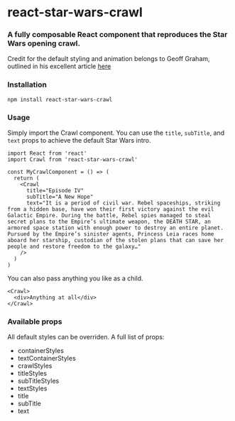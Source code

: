 # react-star-wars-crawl

### A fully composable React component that reproduces the Star Wars opening crawl.

Credit for the default styling and animation belongs to Geoff Graham, outlined in his excellent article [here](https://css-tricks.com/snippets/css/star-wars-crawl-text/)

### Installation

    npm install react-star-wars-crawl

### Usage

Simply import the Crawl component. You can use the `title`, `subTitle`, and `text` props to achieve the default Star Wars intro.

    import React from 'react'
    import Crawl from 'react-star-wars-crawl'

    const MyCrawlComponent = () => (
      return (
        <Crawl
          title="Episode IV"
          subTitle="A New Hope"
          text="It is a period of civil war. Rebel spaceships, striking from a hidden base, have won their first victory against the evil Galactic Empire. During the battle, Rebel spies managed to steal secret plans to the Empire’s ultimate weapon, the DEATH STAR, an armored space station with enough power to destroy an entire planet. Pursued by the Empire’s sinister agents, Princess Leia races home aboard her starship, custodian of the stolen plans that can save her people and restore freedom to the galaxy…"
        />
      )
    )

You can also pass anything you like as a child.

    <Crawl>
      <div>Anything at all</div>
    </Crawl>

### Available props

All default styles can be overriden. A full list of props:

- containerStyles 
- textContainerStyles
- crawlStyles 
- titleStyles 
- subTitleStyles
- textStyles
- title
- subTitle
- text

